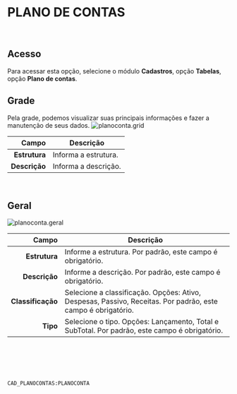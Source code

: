 # PLANO DE CONTAS
<br>

## Acesso
Para acessar esta opção, selecione o módulo **Cadastros**, opção **Tabelas**, opção **Plano de contas**.
<br>

## Grade
Pela grade, podemos visualizar suas principais informações e fazer a manutenção de seus dados.
![planoconta.grid](https://raw.githubusercontent.com/netforcews/docs-siscom/master/cadastros/imagens/planoconta.grid.png)

Campo | Descrição
--:|---
**Estrutura** | Informa a estrutura.
**Descrição** | Informa a descrição.
<br>

## Geral
![planoconta.geral](https://raw.githubusercontent.com/netforcews/docs-siscom/master/cadastros/imagens/planoconta.geral.png)

Campo | Descrição
--:|---
**Estrutura** | Informe a estrutura. Por padrão, este campo é obrigatório.
**Descrição** | Informe a descrição. Por padrão, este campo é obrigatório.
**Classificação** | Selecione a classificação. Opções: Ativo, Despesas, Passivo, Receitas. Por padrão, este campo é obrigatório.
**Tipo** | Selecione o tipo. Opções: Lançamento, Total e SubTotal. Por padrão, este campo é obrigatório.
<br>
<br>
<br>
<br>

```CAD_PLANOCONTAS:PLANOCONTA```
